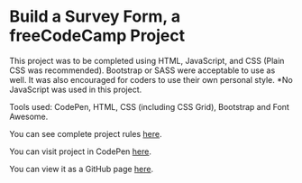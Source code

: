 # Build a Survey Form, a freeCodeCamp Project

This project was to be completed using HTML, JavaScript, and CSS (Plain CSS was recommended). Bootstrap or SASS were acceptable to use as well. It was also encouraged for coders to use their own personal style. *No JavaScript was used in this project.

Tools used: CodePen, HTML, CSS (including CSS Grid), Bootstrap and Font Awesome.

You can see complete project rules [here](https://codepen.io/connorocampo/pen/EeKVQo?editors=1100).

You can visit project in CodePen [here](https://learn.freecodecamp.org/responsive-web-design/responsive-web-design-projects/build-a-survey-form/).

You can view it as a GitHub page [here](https://connorocampo.github.io/survery-form-project/).
